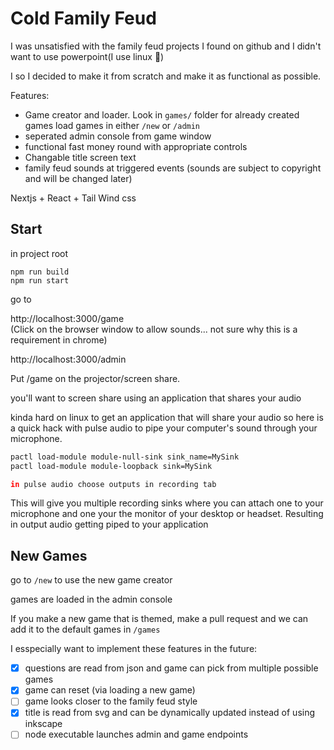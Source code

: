 # Cold Family Feud
I was unsatisfied with the family feud projects I found on github and I didn't want to use powerpoint(I use linux 🐧)

I so I decided to make it from scratch and make it as functional as possible.

Features:
- Game creator and loader. Look in `games/` folder for already created games
  load games in either `/new` or `/admin`
- seperated admin console from game window
- functional fast money round with appropriate controls
- Changable title screen text
- family feud sounds at triggered events
  (sounds are subject to copyright and will be changed later)

Nextjs + React + Tail Wind css

## Start
in project root

```
npm run build
npm run start
```
go to

http://localhost:3000/game  
(Click on the browser window to allow sounds... not sure why this is a requirement in chrome)

http://localhost:3000/admin

Put /game on the projector/screen share. 

you'll want to screen share using an application that shares your audio 

kinda hard on linux to get an application that will share your audio so here is a quick hack
with pulse audio to pipe your computer's sound through your microphone.

```sh
pactl load-module module-null-sink sink_name=MySink
pactl load-module module-loopback sink=MySink

in pulse audio choose outputs in recording tab

```
This will give you multiple recording sinks where you can attach one to your microphone and 
one your the monitor of your desktop or headset. Resulting in output audio getting piped to your application

## New Games

go to `/new` to use the new game creator

games are loaded in the admin console

If you make a new game that is themed, make a pull request and we can add it to the default games in `/games`

I esspecially want to implement these features in the future:

- [x] questions are read from json and game can pick from multiple possible games
- [x] game can reset (via loading a new game)
- [ ] game looks closer to the family feud style
- [x] title is read from svg and can be dynamically updated instead of using inkscape
- [ ] node executable launches admin and game endpoints
